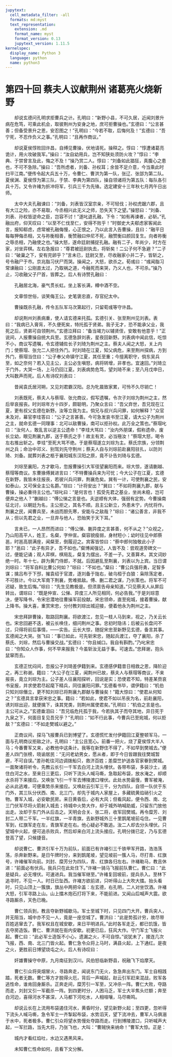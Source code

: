 ```yaml
---
jupytext:
  cell_metadata_filter: -all
  formats: md:myst
  text_representation:
    extension: .md
    format_name: myst
    format_version: 0.13
    jupytext_version: 1.11.5
kernelspec:
  display_name: Python 3
  language: python
  name: python3
---
```

# 第四十回 蔡夫人议献荆州 诸葛亮火烧新野

　　却说玄德问孔明求拒曹兵之计。孔明曰：“新野小县，不可久居，近闻刘景升病在危笃，可乘此机会，取彼荆州为安身之地，庶可拒曹操也。”玄德曰：“公言甚善；但备受景升之恩，安忍图之！”孔明曰：“今若不取，后悔何及！”玄德曰：“吾宁死，不忍作负义之事。”孔明曰：“且再作商议。”

　　却说夏侯惇败回许昌，自缚见曹操，伏地请死。操释之。惇曰：“惇遭诸葛亮诡计，用火攻破我军。”操曰：“汝自幼用兵，岂不知狭处须防火攻？”惇曰：“李典、于禁曾言及此，悔之不及！”操乃赏二人。惇曰：“刘备如此猖狂，真腹心之患也，不可不急除。”操曰：“吾所虑者，刘备、孙权耳；余皆不足介意，今当乘此时扫平江南。”便传令起大兵五十万，令曹仁、曹洪为第一队，张辽、张郃为第二队。夏侯渊、夏侯惇为第三队，于禁、李典为第四队，操自领诸将为第五队：每队各引兵十万。又令许褚为折冲将军，引兵三千为先锋。选定建安十三年秋七月丙午日出师。

　　太中大夫孔融谏曰：“刘备，刘表皆汉室宗亲，不可轻伐；孙权虎踞六郡，且有大江之险，亦不易取，今丞相兴此无义之师，恐失天下之望。”操怒曰：“刘备、刘表、孙权皆逆命之臣，岂容不讨！”遂叱退孔融，下令：“如有再谏者，必斩。”孔融出府，仰天叹曰：“以至不仁伐至仁，安得不败乎！”时御史大夫郗虑家客闻此言，报知郗虑，虑常被孔融侮慢，心正恨之，乃以此言入告曹操，且曰：“融平日每每狎侮丞相，又与祢衡相善，衡赞融曰仲尼不死，融赞衡曰颜回复生。向者祢衡之辱丞相，乃融使之也。”操大怒，遂命廷尉捕捉孔融。融有二子，年尚少，时方在家，对坐弈棋。左右急报曰：“尊君被廷尉执去，将斩矣！二公子何不急避？”二子曰：“破巢之下，安有完卵乎？”言未已，廷尉又至，尽收融家小并二子，皆斩之，号令融尸于市。京兆脂习伏尸而哭。操闻之，大怒，欲杀之。荀彧曰：“彧闻脂习常谏融曰：公刚直太过，乃取祸之道，今融死而来哭，乃义人也，不可杀。”操乃止，习收融父子尸首，皆葬之。后人有诗赞孔融曰：

　　孔融居北海，豪气贯长虹。坐上客长满，樽中酒不空。

　　文章惊世俗，谈笑侮王公。史笔褒忠直，存官纪太中。

　　曹操既杀孔融，传令五队军马次第起行，只留荀彧等守许昌。

　　却说荆州刘表病重，使人请玄德来托孤。玄德引关、张至荆州见刘表。表曰：“我病已入膏肓，不久便死矣，特托孤于贤弟。我子无才，恐不能承父业，我死之后，贤弟可自领荆州。”玄德泣拜曰：“备当竭力以辅贤侄，安敢有他意乎！”正说间，人报曹操自统大兵至。玄德急辞刘表，星夜回新野。刘表病中闻此信，吃惊不小，商议写遗嘱，令玄德辅佐长子刘琦为荆州之主。蔡夫人闻之大怒，关上内门；使蔡瑁、张允二人把住外门。时刘琦在江夏，知父病危，来至荆州探病，方到外门，蔡瑁当住曰：“公子奉父命镇守江夏，其任至重；今擅离职守，倘东吴兵至，如之奈何？若入见主公，主公必生嗔怒，病将转增，非孝也。宜速回。”刘琦立于门外，大哭一场，上马仍回江夏。刘表病势危笃，望刘琦不来；至八月戊申日，大叫数声而死。后人有诗叹刘表曰：

　　昔闻袁氏居河朔，又见刘君霸汉阳。总为牝晨致家累，可怜不久尽销亡！

　　刘表既死，蔡夫人与蔡瑁、张允商议，假写遗嘱，令次子刘琮为荆州之主，然后举哀报丧。时刘琮年方十四岁，颇聪明，乃聚众言曰：“吾父弃世，吾兄现在江夏，更有叔父玄德在新野。汝等立我为主。倘兄与叔兴兵问罪，如何解释？”众官未及对，幕官李珪答曰：“公子之言甚善。今可急发哀书至江夏，请大公子为荆州之主，就命玄德一同理事：北可以敌曹操，南可以拒孙权。此万全之策也。”蔡瑁叱曰：“汝何人，敢乱言以逆主公遗命！”李珪大骂曰：“汝内外朋谋，假称遗命，废长立幼，眼见荆襄九郡，送于蔡氏之手！故主有灵，必当殛汝！”蔡瑁大怒，喝令左右推出斩之。李珪“至死大骂不绝。于是蔡瑁遂立刘琮为主。蔡氏宗族，分领荆州之兵；命治中邓义、别驾刘先守荆州；蔡夫人自与刘琮前赴襄阳驻扎，以防刘琦、刘备。就葬刘表之柩于襄阳城东汉阳之原，竟不讣告刘琦与玄德。

　　刘琮至襄阳，方才歇马，忽报曹操引大军径望襄阳而来。琮大惊，遂请蒯越、蔡瑁等商议。东曹掾傅巽进言曰：“不特曹操兵来为可忧；今大公子在江夏，玄德在新野，我皆未往报丧，若彼兴兵问罪，荆襄危矣。巽有一计，可使荆襄之民，安如泰山，又可保全主公名爵。”琮曰：“计将安出？”巽曰：“不如将荆襄九郡，献与曹操，操必重待主公也。”琮叱曰：“是何言也！孤受先君之基业，坐尚未稳，岂可便弃之他人？”蒯越曰：“傅公悌之言是也。夫逆顺有大体，强弱有定势。今曹操南征北讨，以朝廷为名，主公拒之，其名不顺。且主公新立，外患未宁，内忧将作。荆襄之民，闻曹兵至，未战而胆先寒，安能与之敌哉？”琮曰：“诸公善言，非我不从；但以先君之业，一旦弃与他人，恐贻笑于天下耳。”

　　言未已，一人昂然而进曰：“傅公悌、蒯异度之言甚善，何不从之？”众视之，乃山阳高平人，姓王，名粲，字仲宣。粲容貌瘦弱，身材短小；幼时往见中郎蔡邕，时邕高朋满座，闻粲至，倒履迎之。宾客皆惊曰：“蔡中郎何独敬此小子耶？”邕曰：“此子有异才，吾不如也。”粲博闻强记，人皆不及：尝观道旁碑文一过，便能记诵；观人弈棋，棋局乱，粲复为摆出，不差一子。又善算术。其文词妙绝一时。年十七，辟为黄门侍郎，不就。后因避乱至荆襄，刘表以为上宾。当日谓刘琮曰：“将军自料比曹公何如？”琮曰：“不如也。”粲曰：“曹公兵强将勇，足智多谋；擒吕布于下邳，摧袁绍于官渡，逐刘备于陇右，破乌桓于白狼：枭除荡定者，不可胜计。今以大军南下荆襄，势难抵敌。傅、蒯二君之谋，乃长策也。将军不可迟疑，致生后悔。”琮曰：“先生见教极是。但须禀告母亲知道。”只见蔡夫人从屏后转出，谓琮曰：“既是仲宣、公悌、异度三人所见相同，何必告我。”于是刘琮意决，便写降书，令宋忠潜地往曹操军前投献。宋忠领命，直至宛城，接着曹操，献上降书。操大喜，重赏宋忠，分付教刘琮出城迎接，便着他永为荆州之主。

　　宋忠拜辞曹操，取路回荆襄。将欲渡江，忽见一枝人马到来，视之，乃关云长也。宋忠回避不迭，被云长唤住，细问荆州之事。忠初时隐讳；后被云长盘问不过，只得将前后事情，——实告。云长大惊，随捉宋忠至新野见玄德，备言其事。玄德闻之大哭。张飞曰：“事已如此，可先斩宋忠，随起兵渡江，夺了襄阳，杀了蔡氏、刘琮，然后与曹操交战。”玄德曰：“你且缄口。我自有斟酌。”乃叱宋忠曰：“你知众人作事，何不早来报我？今虽斩汝无益于事。可速去。”忠拜谢，抱头鼠窜而去。

　　玄德正忧闷间，忽报公子刘琦差伊籍到来。玄德感伊籍昔日相救之恩，降阶迎之，再三称谢。籍曰：“大公子在江夏，闻荆州已故，蔡夫人与蔡瑁等商议，不来报丧，竟立刘琮为主。公子差人往襄阳探听，回说是实；恐使君不知，特差某赍哀书呈报，并求使君尽起麾下精兵，同往襄阳问罪。”玄德看书毕，谓伊籍曰：“机伯只知刘琮僭立，更不知刘琮已将荆襄九郡献与曹操矣！”籍大惊曰：“使君从何知之？”玄德具言拿获宋忠之事。籍曰：“若如此，使君不如以吊丧为名，前赴襄阳，诱刘琮出迎，就便擒下，诛其党类，则荆州属使君矣。”孔明曰：“机伯之言是也。主公可从之。”玄德垂泪曰：“吾兄临危托孤于我，今若执其子而夺其地，异日死于九泉之下，何面目复见吾兄乎？”孔明曰：“如不行此事，今曹兵已至宛城，何以拒敌？”玄德曰：“不如走樊城以避之。”

　　正商议间，探马飞报曹兵已到博望了。玄德慌忙发付伊籍回江夏整顿军马，一面与孔明商议拒敌之计。孔明曰：“主公且宽心。前番一把火，烧了夏侯惇大半人马；今番曹军又来，必教他中这条计。我等在新野住不得了，不如早到樊城去。”便差人四门张榜，晓谕居民：“无问老幼男女，愿从者，即于今日皆跟我往樊城暂避，不可自误。”差孙乾往河边调拨船只，救济百姓；差糜竺护送各官家眷到樊城。一面聚诸将听令，先教云长引一千军去白河上流头埋伏。各带布袋，多装沙土，遏住白河之水，至来日三更后，只听下流头人喊马嘶，急取起布袋，放水淹之，却顺水杀将下来接应。又唤张飞引一千军去博陵渡口埋伏。此处水势最慢，曹军被淹，必从此逃难，可便乘势杀来接应。又唤赵云引军三千，分为四队，自领一队伏于东门外，其三队分伏西、南、北三门，却先于城内人家屋上，多藏硫黄焰硝引火之物。曹军入城，必安歇民房。来日黄昏后，必有大风；但看风起，便令西、南、北三门伏军尽将火箭射入城去；待城中火势大作，却于城外呐喊助威，只留东门放他出走。汝却于东门外从后击之。天明会合关、张二将，收军回樊城。再令糜芳、刘封二人带二千军。一半红旗，一半青旗，去新野城外三十里鹊尾坡前屯住。一见曹军到，红旗军走在左，青旗军走在右。他心疑必不敢追。汝二人却去分头埋伏。只望城中火起，便可追杀败兵，然后却来白河上流头接应。孔明分拨已定，乃与玄德登高了望，只候捷音。

　　却说曹仁、曹洪引军十万为前队，前面已有许褚引三千铁甲军开路，浩浩荡荡，杀奔新野来。是日午牌时分，来到鹊尾坡，望见坡前一簇人马，尽打青、红旗号，许褚催军向前。刘封、糜芳分为四队，青、红旗各归左右。许褚勒马，教且休进：“前面必有伏兵。我兵只在此处住下。”许褚一骑马飞报前队曹仁。曹仁曰：“此是疑兵，必无埋伏。可速进兵。我当催军继至。”许褚复回坡前，提兵杀入。至林下追寻时，不见一人。时日已坠西。许褚方欲前进，只听得山上大吹大擂。抬头看时，只见山顶上一簇旗，旗丛中两把伞盖：左玄德，右孔明，二人对坐饮酒。许褚大怒，引军寻路上山。山上擂木炮石打将下来，不能前进。又闻山后喊声大震。欲寻路厮杀，天色已晚。

　　曹仁领兵到，教且夺新野城歇马。军士至城下时，只见四门大开。曹兵突人，并无阻当，城中亦不见一人，竟是一座空城了。曹洪曰：“此是势孤计穷，故尽带百姓逃窜去了。我军权且在城安歇，来日平明进兵。”此时各军走乏，都已饥饿，皆去夺房造饭。曹仁、曹洪就在衙内安歇。初更已后，狂风大作。守门军士飞报火起。曹仁曰：“此必军士造饭不小心，遗漏之火，不可自惊。”说犹未了，接连几次飞报，西、南、北三门皆火起。曹仁急令众将上马时，满县火起，上下通红。是夜之火，更胜前日博望烧屯之火。后人有诗叹曰：

　　奸雄曹操守中原，九月南征到汉川。风伯怒临新野县，祝融飞下焰摩天。

　　曹仁引众将突烟冒火，寻路奔走，闻说东门无火，急急奔出东门。军士自相践踏，死者无数。曹仁等方才脱得火厄，背后一声喊起，赵云引军赶来混战，败军各逃性命，谁肯回身厮杀。正奔走间，糜芳引一军至，又冲杀一阵。曹仁大败，夺路而走，刘封又引一军截杀一阵。到四更时分，人困马乏，军士大半焦头烂额；奔至白河边，喜得河水不甚深，人马都下河吃水，人相喧嚷，马尽嘶鸣。

　　却说云长在上流用布袋遏住河水，黄昏时分，望见新野火起；至四更，忽听得下流头人喊马嘶，急令军士一齐掣起布袋，水势滔天，望下流冲去，曹军人马俱溺于水中，死者极多。曹仁引众将望水势慢处夺路而走。行到博陵渡口，只听喊声大起，一军拦路，当先大将，乃张飞也，大叫：“曹贼快来纳命！”曹军大惊。正是：

　　城内才看红焰吐，水边又遇黑风来。

　　未知曹仁性命如何，且看下文分解。

